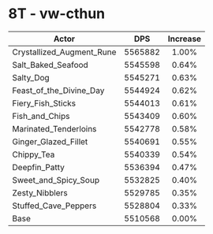 # 8T - vw-cthun
| Actor | DPS | Increase |
|---|:---:|:---:|
|Crystallized_Augment_Rune|5565882|1.00%|
|Salt_Baked_Seafood|5545598|0.64%|
|Salty_Dog|5545271|0.63%|
|Feast_of_the_Divine_Day|5544924|0.62%|
|Fiery_Fish_Sticks|5544013|0.61%|
|Fish_and_Chips|5543409|0.60%|
|Marinated_Tenderloins|5542778|0.58%|
|Ginger_Glazed_Fillet|5540691|0.55%|
|Chippy_Tea|5540339|0.54%|
|Deepfin_Patty|5536394|0.47%|
|Sweet_and_Spicy_Soup|5532825|0.40%|
|Zesty_Nibblers|5529785|0.35%|
|Stuffed_Cave_Peppers|5528804|0.33%|
|Base|5510568|0.00%|
